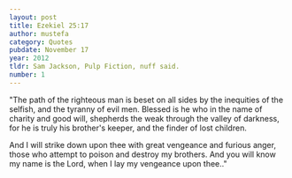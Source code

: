 ```yaml
---
layout: post
title: Ezekiel 25:17
author: mustefa
category: Quotes
pubdate: November 17
year: 2012
tldr: Sam Jackson, Pulp Fiction, nuff said.
number: 1
---
```

<p>
"The path of the righteous man is beset on all sides by the inequities of the selfish, and the tyranny of evil men. Blessed is he who in the name of charity and good will, shepherds the weak through the valley of darkness, for he is truly his brother's keeper, and the finder of lost children.
</p>
<p> And I will strike down upon thee with great vengeance and furious anger, those who attempt to poison and destroy my brothers. And you will know my name is the Lord, when I lay my vengeance upon thee.."
</p>
